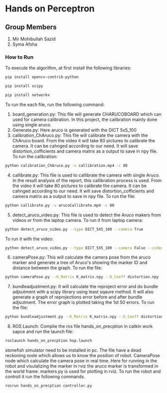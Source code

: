 
# Hands on Perceptron

## Group Members
1. Mir Mohibullah Sazid
2. Syma Afsha

### How to Run
To  execute the algorithm, at first install the following libraries:
```bash
pip install opencv-contrib-python
```
```bash
pip install scipy
```
```bash
pip install networkx
```

To run the each file, run the following command:
1. board_generation.py: This file will generate CHARUCOBOARD which can used for camera calibration. In this project, the calibration mainly done using single aruco. 
2. Generate.py: Here aruco is generated with the DICT 5x5_100
3. calibration_ChAruco.py: This file will calibrate the camera with the ChAruco board. From the video it will take 80 pictures to calibrate the camera. It can be cahnged according to our need. It will save distortion_cofficients and camera matrix as a output to save in npy file. To run the calibration:
```bash
python calibration_ChAruco.py -v callibration.mp4 -c 80
```
4. callibrate.py: This file is used to callibrate the camera with single Aruco. In the result analysis of the report, this callibration process is used. From the video it will take 80 pictures to calibrate the camera. It can be cahnged according to our need. It will save distortion_cofficients and camera matrix as a output to save in npy file. To run the file:
```bash
python callibrate.py -v arucoCallibrate.mp4 -c 80
```
5. detect_aruco_video.py: This file is used to detect the Aruco makers from videos or from the laptop camera. To run it from laptop camera:
```bash
python detect_aruco_video.py --type DICT_5X5_100 --camera True
```
To run it with the video:
```bash
python detect_aruco_video.py --type DICT_5X5_100 --camera False --video pose.MOV
```
6. cameraPose.py: This will calculate the camera pose from the aruco marker and generate a tree of Aruco's showing the marker ID and distance between the graph. To run the file:
```bash
python cameraPose.py --K_Matrix K_matrix.npy --D_Coeff distortion.npy --type DICT_5X5_100
```
7. bundleadjustment.py: It will calculate the reproject error and do bundle adjsutment with a scipy library using least sqaure method. It will also generate a graph of reprojections error before and after bundle adjsutment. The error graph is plotted taking the 1st 50 errors. To run the file:
```bash
python bundleadjustment.py --K_Matrix K_matrix.npy --D_Coeff distortion.npy --type DICT_5X5_100
```
8. ROS Launch: Complie the ros file hands_on_precption in catkin work sapce and run the launch file:
```bash
roslaunch hands_on_precption hop.launch
```
stonefish simulator need to be installed in pc. The file have a dead reckoning node which allows us to know the position of robot. CameraPose node which calculate the camera pose in real time. Here for running in the robot and visulalizing the marker in rviz the aruco marker is transformed in the world frame. markers.py is used for plotting in rviz. To run the robot and controll it run the following commands.  
```bash
rosrun hands_on_precption controller.py
```
